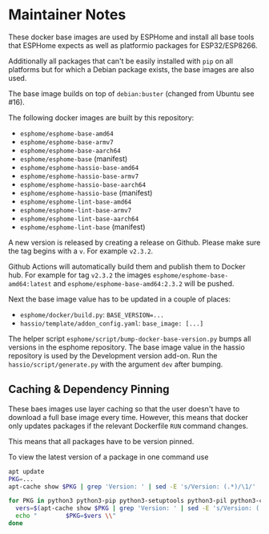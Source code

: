 # Maintainer Notes

These docker base images are used by ESPHome and install
all base tools that ESPHome expects as well as platformio
packages for ESP32/ESP8266.

Additionally all packages that can't be easily installed with `pip`
on all platforms but for which a Debian package exists, the base
images are also used.

The base image builds on top of `debian:buster` (changed from Ubuntu
see #16).

The following docker images are built by this repository:

 - `esphome/esphome-base-amd64`
 - `esphome/esphome-base-armv7`
 - `esphome/esphome-base-aarch64`
 - `esphome/esphome-base` (manifest)
 - `esphome/esphome-hassio-base-amd64`
 - `esphome/esphome-hassio-base-armv7`
 - `esphome/esphome-hassio-base-aarch64`
 - `esphome/esphome-hassio-base` (manifest)
 - `esphome/esphome-lint-base-amd64`
 - `esphome/esphome-lint-base-armv7`
 - `esphome/esphome-lint-base-aarch64`
 - `esphome/esphome-lint-base` (manifest)

A new version is released by creating a release on Github. Please
make sure the tag begins with a `v`. For example `v2.3.2`.

Github Actions will automatically build them and publish them to
Docker hub. For example for tag `v2.3.2` the images `esphome/esphome-base-amd64:latest` and `esphome/esphome-base-amd64:2.3.2` will be pushed.

Next the base image value has to be updated in a couple of places:

 - `esphome/docker/build.py`: `BASE_VERSION=...`
 - `hassio/template/addon_config.yaml`: `base_image: [...]`

The helper script `esphome/script/bump-docker-base-version.py` bumps
all versions in the esphome repository. The base image value in the
hassio repository is used by the Development version add-on. Run the
`hassio/script/generate.py` with the argument `dev` after bumping.

## Caching & Dependency Pinning

These baes images use layer caching so that the user doesn't have to
download a full base image every time. However, this means that
docker only updates packages if the relevant Dockerfile `RUN` command
changes.

This means that all packages have to be version pinned.

To view the latest version of a package in one command use

```bash
apt update
PKG=...
apt-cache show $PKG | grep 'Version: ' | sed -E 's/Version: (.*)/\1/' | head -1

for PKG in python3 python3-pip python3-setuptools python3-pil python3-cryptography iputils-ping git curl nginx clang-format-7 clang-tidy-7 clang-format-11 clang-tidy-11 patch software-properties-common nano; do
  vers=$(apt-cache show $PKG | grep 'Version: ' | sed -E 's/Version: (.*)/\1/' | head -1)
  echo "        $PKG=$vers \\"
done
```
